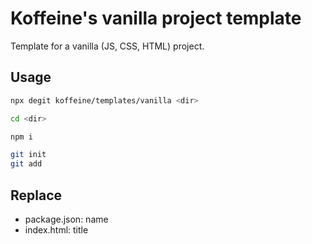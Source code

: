 # Koffeine's vanilla project template

Template for a vanilla (JS, CSS, HTML) project.

## Usage

```sh
npx degit koffeine/templates/vanilla <dir>

cd <dir>

npm i

git init
git add
```

## Replace

- package.json: name
- index.html: title